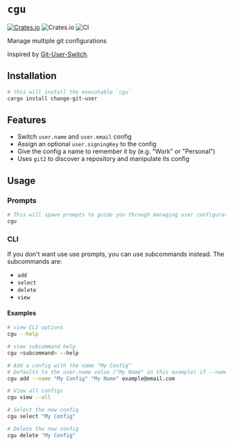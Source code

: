 # `cgu`

[![Crates.io](https://img.shields.io/crates/v/change-git-user)][Crates.io Link]
![Crates.io](https://img.shields.io/crates/d/change-git-user)
![CI](https://github.com/spenserblack/change-git-user/workflows/CI/badge.svg)

Manage multiple git configurations

Inspired by [Git-User-Switch](https://github.com/geongeorge/Git-User-Switch).

## Installation

```bash
# this will install the executable `cgu`
cargo install change-git-user
```

## Features

- Switch `user.name` and `user.email` config
- Assign an optional `user.signingKey` to the config
- Give the config a name to remember it by (e.g. "Work" or "Personal")
- Uses `git2` to discover a repository and manipulate its config

## Usage

### Prompts

```bash
# This will spawn prompts to guide you through managing user configurations
cgu
```

### CLI

If you don't want use use prompts, you can use subcommands instead.
The subcommands are:

- `add`
- `select`
- `delete`
- `view`

#### Examples

```bash
# view CLI options
cgu --help

# view subcommand help
cgu <subcommand> --help

# Add a config with the name "My Config"
# Defaults to the user.name value ("My Name" in this example) if --name is not passed
cgu add --name "My Config" "My Name" example@email.com

# View all configs
cgu view --all

# Select the new config
cgu select "My Config"

# Delete the new config
cgu delete "My Config"
```

[Crates.io Link]: https://crates.io/crates/change-git-user

